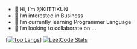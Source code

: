- 👋 Hi, I’m @KIITTIKUN
- 👀 I’m interested in Business
- 🌱 I’m currently learning Programmer Language
- 💞️ I’m looking to collaborate on ...

<a href="https://github.com/KIITTIKUN?tab=repositories">[![Top Langs](https://github-readme-stats.vercel.app/api/top-langs/?username=KIITTIKUN&layout=donut-vertical)]<a>
<a href="https://github.com/KIITTIKUN/leetcode-solved-ploblems">![LeetCode Stats](https://leetcard.jacoblin.cool/KIITTIKUN?theme=unicorn&font=Libre%20Baskerville&ext=activity)</a>
<!---
KIITTIKUN/KIITTIKUN is a ✨ special ✨ repository because its `README.md` (this file) appears on your GitHub profile.
You can click the Preview link to take a look at your changes.
--->
